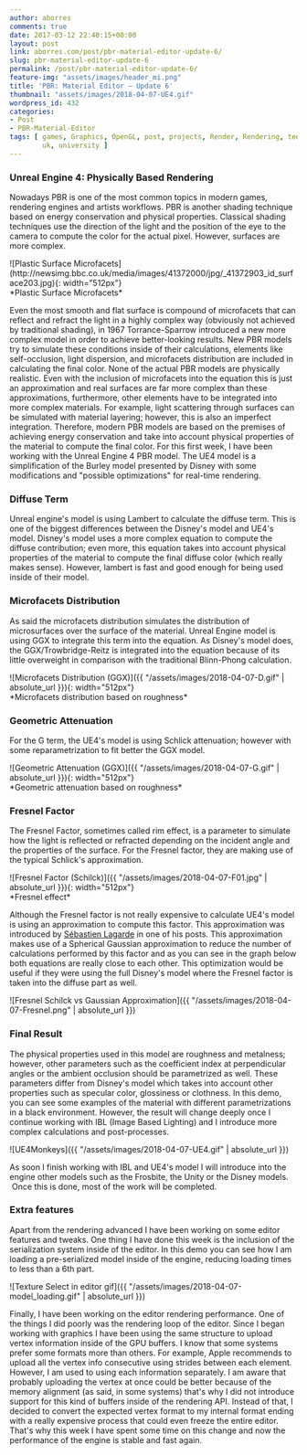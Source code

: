 ```yaml
---
author: aborres
comments: true
date: 2017-03-12 22:40:15+00:00
layout: post
link: aborres.com/post/pbr-material-editor-update-6/
slug: pbr-material-editor-update-6
permalink: /post/pbr-material-editor-update-6/
feature-img: "assets/images/header_mi.png"
title: 'PBR: Material Editor – Update 6'
thumbnail: "assets/images/2018-04-07-UE4.gif"
wordpress_id: 432
categories:
- Post
- PBR-Material-Editor
tags: [ games, Graphics, OpenGL, post, projects, Render, Rendering, teesside, 
        uk, university ]
---
```


### Unreal Engine 4: Physically Based Rendering


Nowadays PBR is one of the most common topics in modern games, rendering engines and artists workflows. PBR is another shading technique based on energy conservation and physical properties. Classical shading techniques use the direction of the light and the position of the eye to the camera to compute the color for the actual pixel. However, surfaces are more complex.

<p class="align_center" markdown="1">
![Plastic Surface Microfacets](http://newsimg.bbc.co.uk/media/images/41372000/jpg/_41372903_id_surface203.jpg){: width="512px"}
<br>
*Plastic Surface Microfacets*
</p>

Even the most smooth and flat surface is compound of microfacets that can reflect and refract the light in a highly complex way (obviously not achieved by traditional shading), in 1967 Torrance-Sparrow introduced a new more complex model in order to achieve better-looking results. New PBR models try to simulate these conditions inside of their calculations, elements like self-occlusion, light dispersion, and microfacets distribution are included in calculating the final color. None of the actual PBR models are physically realistic. Even with the inclusion of microfacets into the equation this is just an approximation and real surfaces are far more complex than these approximations, furthermore, other elements have to be integrated into more complex materials. For example, light scattering through surfaces can be simulated with material layering; however, this is also an imperfect integration. Therefore, modern PBR models are based on the premises of achieving energy conservation and take into account physical properties of the material to compute the final color. For this first week, I have been working with the Unreal Engine 4 PBR model. The UE4 model is a simplification of the Burley model presented by Disney with some modifications and "possible optimizations" for real-time rendering.


### Diffuse Term


Unreal engine's model is using Lambert to calculate the diffuse term. This is one of the biggest differences between the Disney's model and UE4's model. Disney's model uses a more complex equation to compute the diffuse contribution; even more, this equation takes into account physical properties of the material to compute the final diffuse color (which really makes sense). However, lambert is fast and good enough for being used inside of their model.


### Microfacets Distribution


As said the microfacets distribution simulates the distribution of microsurfaces over the surface of the material. Unreal Engine model is using GGX to integrate this term into the equation. As Disney's model does, the GGX/Trowbridge-Reitz is integrated into the equation because of its little overweight in comparison with the traditional Blinn-Phong calculation.

<p class="align_center" markdown="1">
![Microfacets Distribution (GGX)]({{ "/assets/images/2018-04-07-D.gif" | absolute_url }}){: width="512px"}
<br>
*Microfacets distribution based on roughness*
</p>

### Geometric Attenuation


For the G term, the UE4's model is using Schlick attenuation; however with some reparametrization to fit better the GGX model.

<p class="align_center" markdown="1">
![Geometric Attenuation (GGX)]({{ "/assets/images/2018-04-07-G.gif" | absolute_url }}){: width="512px"}
<br>
*Geometric attenuation based on roughness*
</p>

### Fresnel Factor


The Fresnel Factor, sometimes called rim effect, is a parameter to simulate how the light is reflected or refracted depending on the incident angle and the properties of the surface. For the Fresnel factor, they are making use of the typical Schlick's approximation.

<p class="align_center" markdown="1">
![Fresnel Factor (Schilck)]({{ "/assets/images/2018-04-07-F01.jpg" | absolute_url }}){: width="512px"}
<br>
*Fresnel effect*
</p>

Although the Fresnel factor is not really expensive to calculate UE4's model is using an approximation to compute this factor. This approximation was introduced by [Sébastien Lagarde](https://seblagarde.wordpress.com/2012/06/03/spherical-gaussien-approximation-for-blinn-phong-phong-and-fresnel/) in one of his posts. This approximation makes use of a Spherical Gaussian approximation to reduce the number of calculations performed by this factor and as you can see in the graph below both equations are really close to each other. This optimization would be useful if they were using the full Disney's model where the Fresnel factor is taken into the diffuse part as well.
<p class="align_center" markdown="1">
![Fresnel Schilck vs Gaussian Approximation]({{ "/assets/images/2018-04-07-Fresnel.png" | absolute_url }})
</p>


### Final Result


The physical properties used in this model are roughness and metalness; however, other parameters such as the coefficient index at perpendicular angles or the ambient occlusion should be parametrized as well. These parameters differ from Disney's model which takes into account other properties such as specular color, glossiness or clothness. In this demo, you can see some examples of the material with different parametrizations in a black environment. However, the result will change deeply once I continue working with IBL (Image Based Lighting) and I introduce more complex calculations and post-processes.

![UE4Monkeys]({{ "/assets/images/2018-04-07-UE4.gif" | absolute_url }})

As soon I finish working with IBL and UE4's model I will introduce into the engine other models such as the Frosbite, the Unity or the Disney models.  Once this is done, most of the work will be completed.


### Extra features


Apart from the rendering advanced I have been working on some editor features and tweaks. One thing I have done this week is the inclusion of the serialization system inside of the editor. In this demo you can see how I am loading a pre-serialized model inside of the engine, reducing loading times to less than a 6th part.

![Texture Select in editor gif]({{ "/assets/images/2018-04-07-model_loading.gif" | absolute_url }})

Finally, I have been working on the editor rendering performance. One of the things I did poorly was the rendering loop of the editor. Since I began working with graphics I have been using the same structure to upload vertex information inside of the GPU buffers. I know that some systems prefer some formats more than others. For example, Apple recommends to upload all the vertex info consecutive using strides between each element. However, I am used to using each information separately. I am aware that probably uploading the vertex at once could be better because of the memory alignment (as said, in some systems) that's why I did not introduce support for this kind of buffers inside of the rendering API. Instead of that, I decided to convert the expected vertex format to my internal format ending with a really expensive process that could even freeze the entire editor. That's why this week I have spent some time on this change and now the performance of the engine is stable and fast again.
